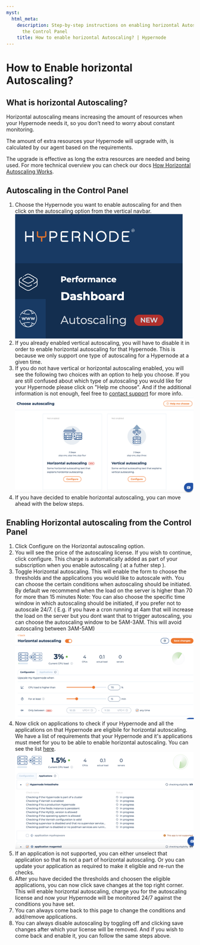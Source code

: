 ```yaml
---
myst:
  html_meta:
    description: Step-by-step instructions on enabling horizontal Autoscaling through
      the Control Panel
    title: How to enable horizontal Autoscaling? | Hypernode
---
```


# How to Enable horizontal Autoscaling?

## What is horizontal Autoscaling?

Horizontal autoscaling means increasing the amount of resources when your Hypernode needs it, so you don’t need to worry about constant monitoring.

The amount of extra resources your Hypernode will upgrade with, is calculated by our agent based on the requirements.

The upgrade is effective as long the extra resources are needed and being used. For more technical overview you can check our docs [How Horizontal Autoscaling Works](how-does-horizontal-autoscaling-work.md).

## Autoscaling in the Control Panel

1. Choose the Hypernode you want to enable autoscaling for and then click on the autoscaling option from the vertical navbar. <br>
   ![Autoscaling option in the navbar](_res/autoscaling-navbar.png)
1. If you already enabled vertical autoscaling, you will have to disable it in order to enable horizontal autoscaling for that Hypernode. This is because we only support one type of autoscaling for a Hypernode at a given time.
1. If you do not have vertical or horizontal autoscaling enabled, you will see the following two choices with an option to help you choose. If you are still confused about which type of autoscaling you would like for your Hypernode please click on "Help me choose". And if the additional information is not enough, feel free to [contact support](https://www.hypernode.com/en/contact/) for more info.
   ![Choose autoscaling options](./_res/autoscaling-options.png)
1. If you have decided to enable horizontal autoscaling, you can move ahead with the below steps.

## Enabling Horizontal autoscaling from the Control Panel

1. Click Configure on the Horizontal autoscaling option.
1. You will see the price of the autoscaling license. If you wish to continue, click configure. This charge is automatically added as part of your subscription when you enable autoscaling ( at a futher step ).
1. Toggle Horizontal autoscaling. This will enable the form to choose the thresholds and the applications you would like to autoscale with. You can choose the certain conditions when autoscaling should be initiated. By default we recommend when the load on the server is higher than 70 for more than 15 minutes
   Note: You can also choose the specific time window in which autoscaling should be initiated, if you prefer not to autoscale 24/7. ( E.g. if you have a cron running at 4am that will increase the load on the server but you dont want that to trigger autoscaling, you can choose the autoscaling window to be 5AM-3AM. This will avoid autoscaling between 3AM-5AM)
   ![Autoscaling toggled](_res/autoscaling-toggled.png)
1. Now click on applications to check if your Hypernode and all the applications on that Hypernode are eligibile for horizontal autoscaling. We have a list of requirements that your Hypernode and it's applications must meet for you to be able to enable horizontal autoscaling. You can see the list [here](how-does-horizontal-autoscaling-work.md).
   ![Autoscaling eligibility checks](_res/autoscaling-eligchecks.png)
1. If an application is not supported, you can either unselect that application so that its not a part of horizontal autoscaling. Or you can update your application as required to make it eligible and re-run the checks.
1. After you have decided the thresholds and choosen the eligible applications, you can now click save changes at the top right corner. This will enable horizontal autoscaling, charge you for the autoscaling license and now your Hypernode will be monitored 24/7 against the conditions you have set.
1. You can always come back to this page to change the conditions and add/remove applications.
1. You can always disable autoscaling by toggling off and clicking save changes after which your license will be removed. And if you wish to come back and enable it, you can follow the same steps above.
